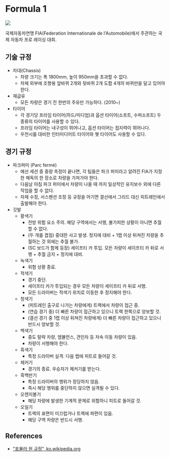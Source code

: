 # Formula 1

![](https://user-images.githubusercontent.com/6410412/72680839-d1422300-3b01-11ea-9172-c67ab4b732b1.png)

국제자동차연맹 FIA(Federation Internationale de l'Automobile)에서 주관하는 국제 자동차 프로 레이싱 대회.

## 기술 규정

* 차대(Chassis)
  * 차량 크기는 폭 1800mm, 높이 950mm을 초과할 수 없다.
  * 차체 외부에 조향용 앞바퀴 2개와 뒷바퀴 2개 도합 4개의 바퀴만을 달고 있어야 한다.
* 재급유
  * 모든 차량은 경기 전 한번의 주유만 가능하다. (2010~)
* 타이어
  * 각 경기당 프라임 타이어(하드/미디엄)과 옵션 타이어(소프트, 수퍼소프트) 두 종류의 타이어를 사용할 수 있다.
  * 프라임 타이어는 내구성이 뛰어나고, 옵션 타이어는 접지력이 뛰어나다.
  * 우천시를 대비한 인터미디어트 타이어와 웻 타이어도 사용할 수 있다.

## 경기 규정

* 파크퍼미 (Parc fermé)
  * 예선 세션 중 중량 측정이 끝나면, 각 팀들은 파크 퍼미라고 알려진 FIA가 지정한 패독의 한 장소로 차량을 가져가야 한다.
  * 다음날 아침 파크 퍼미에서 차량이 나올 때 까지 일상적인 유지보수 외에 다른 작업을 할 수 없다.
  * 차체 수정, 서스펜션 조정 등 규정을 어기면 결선에서 그리드 대신 피트레인에서 출발해야 한다. 
* 깃발
  * 황색기
    * 전방 위험 요소 주의. 해당 구역에서는 서행, 불가피한 상황이 아니면 추월할 수 없다.
    * (두 개를 겹침) 중대한 사고 발생. 정지에 대비 + 1랩 이상 뒤쳐진 차량을 추월하는 것 외에는 추월 불가.
    * (SC 보드가 함께 등장) 세이프티 카 투입. 모든 차량이 세이프티 카 뒤로 서행 + 추월 금지 + 정지에 대비.
  * 녹색기
    * 위험 상황 종료.
  * 적색기
    * 경기 중단.
    * 세이프티 카가 투입되는 경우 모든 차량이 세이프티 카 뒤로 서행.
    * 모든 드라이버는 적색기 위치로 이동한 후 정지해야 한다.
  * 청색기
    * (피트레인 출구로 나가는 차량에게) 트랙에서 차량이 접근 중.
    * (연습 경기 중) 더 빠른 차량이 접근하고 있으니 트랙 한쪽으로 양보할 것.
    * (결선 경기 중 1랩 이상 뒤쳐진 차량에게) 더 빠른 차량이 접근하고 있으니 반드시 양보할 것.
  * 백색기
    * 중도 탈략 차량, 앰뷸런스, 견인차 등 저속 이동 차량이 있음.
    * 차량이 서행해야 한다.
  * 흑색기
    * 특정 드라이버 실격. 다음 랩에 피트로 들어갈 것.
  * 체커기
    * 경기의 종료. 우승자가 체커기를 받는다.
  * 흑백반기
    * 특정 드라이버의 행위가 정당하지 않음.
    * 즉시 해당 행위를 중단하지 않으면 실격될 수 있다.
  * 오렌지볼기
    * 해당 차량에 발생한 기계적 문제로 위험하니 피트로 들어갈 것.
  * 오일기
    * 트랙의 표면이 미끄럽거나 트랙에 파편이 있음.
    * 해당 구역 차량은 반드시 서행.

## References

* ["포뮬러 원 규정", ko.wikipedia.org](https://ko.wikipedia.org/wiki/%ED%8F%AC%EB%AE%AC%EB%9F%AC_%EC%9B%90_%EA%B7%9C%EC%A0%95)
